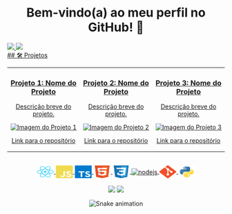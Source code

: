 <div>
  
  <h1 align="center">
   Bem-vindo(a) ao meu perfil no GitHub! 👋
  </h1>
</div>

<div>
<a href="https://github.com/nikooooh">
<img loading="lazy" height="180em" src="https://github-readme-stats-sigma-five.vercel.app/api/top-langs/?username=nikooooh&layout=compact&langs_count=7&theme=dracula"/>
<img loading="lazy" height="180em" src="https://github-readme-stats-sigma-five.vercel.app/api?username=nikooooh&show_icons=true&theme=dracula&include_all_commits=true&count_private=true"/>
</div>
## 🛠️ Projetos

<div align="center">
  <table>
    <tr>
      <td align="center" valign="top" width="33%">
        <h3>Projeto 1: Nome do Projeto</h3>
        <p>Descrição breve do projeto.</p>
        <a href="(https://github.com/Nikooooh/efood)">
          <img src="https://via.placeholder.com/150" alt="Imagem do Projeto 1" style="width: 100%; height: auto;"/>
        </a>
        <p><a href="https://github.com/seuusuario/projeto1">Link para o repositório</a></p>
      </td>
      <td align="center" valign="top" width="33%">
        <h3>Projeto 2: Nome do Projeto</h3>
        <p>Descrição breve do projeto.</p>
        <a href="https://github.com/seuusuario/projeto2">
          <img src="https://via.placeholder.com/150" alt="Imagem do Projeto 2" style="width: 100%; height: auto;"/>
        </a>
        <p><a href="https://github.com/seuusuario/projeto2">Link para o repositório</a></p>
      </td>
      <td align="center" valign="top" width="33%">
        <h3>Projeto 3: Nome do Projeto</h3>
        <p>Descrição breve do projeto.</p>
        <a href="https://github.com/seuusuario/projeto3">
          <img src="https://via.placeholder.com/150" alt="Imagem do Projeto 3" style="width: 100%; height: auto;"/>
        </a>
        <p><a href="https://github.com/seuusuario/projeto3">Link para o repositório</a></p>
      </td>
    </tr>
  </table>
</div>
<div align="center" valign="top"><br>
  <img align="center" alt="React" height="30" width="40" src="https://raw.githubusercontent.com/devicons/devicon/master/icons/react/react-original.svg">
  <img align="center" alt="Js" height="30" width="40" src="https://raw.githubusercontent.com/devicons/devicon/master/icons/javascript/javascript-plain.svg">
  <img align="center" alt="Js" height="30" width="40" src="https://raw.githubusercontent.com/devicons/devicon/master/icons/typescript/typescript-plain.svg">
  <img align="center" alt="HTML" height="30" width="40" src="https://raw.githubusercontent.com/devicons/devicon/master/icons/html5/html5-original.svg">
  <img align="center" alt="CSS" height="30" width="40" src="https://raw.githubusercontent.com/devicons/devicon/master/icons/css3/css3-original.svg">
  <img align="center" alt="nodejs" height="30" width="40" src="https://cdn.worldvectorlogo.com/logos/nodejs-icon.svg">
  <img align="center" alt="git" height="30" width="40" src="https://raw.githubusercontent.com/devicons/devicon/master/icons/git/git-original.svg">
  <img align="center" alt="python" height="30" width="40" src="https://raw.githubusercontent.com/devicons/devicon/master/icons/python/python-original.svg">
</div><br>

<div align="center">
  <a href="https://www.linkedin.com/in/nicolastrevisan/" target="_blank"><img src="https://img.shields.io/badge/-LinkedIn-%230077B5?style=for-the-badge&logo=linkedin&logoColor=white" target="_blank"></a> 
  <a href="mailto:nicolastrevis@hotmail.com"><img src="https://img.shields.io/badge/-Gmail-%23333?style=for-the-badge&logo=gmail&logoColor=white" target="_blank"></a>
</div>

<div align="center">

  ![Snake animation](https://github.com/danielbped/danielbped/blob/output/github-contribution-grid-snake.svg)
  
</div>
